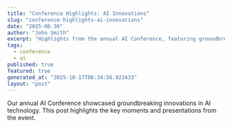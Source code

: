 ```yaml
---
title: "Conference Highlights: AI Innovations"
slug: "conference-highlights-ai-innovations"
date: "2025-06-30"
author: "John Smith"
excerpt: "Highlights from the annual AI Conference, featuring groundbreaking innovations."
tags:
  - conference
  - ai
published: true
featured: true
generated_at: "2025-10-17T06:34:56.923433"
layout: "post"
---
```


Our annual AI Conference showcased groundbreaking innovations in AI technology. This post highlights the key moments and presentations from the event.